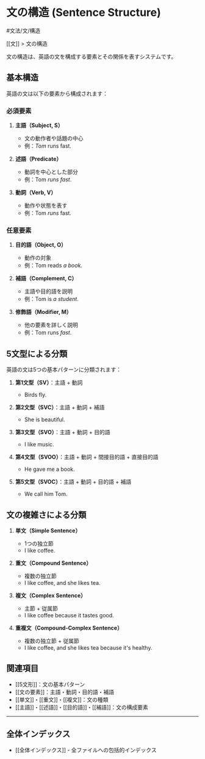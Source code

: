 # 文の構造 (Sentence Structure)

#文法/文/構造

[[文]] > 文の構造

文の構造は、英語の文を構成する要素とその関係を表すシステムです。

## 基本構造
英語の文は以下の要素から構成されます：

### 必須要素
1. **主語（Subject, S）**
   - 文の動作者や話題の中心
   - 例：*Tom* runs fast.

2. **述語（Predicate）**
   - 動詞を中心とした部分
   - 例：Tom *runs fast*.

3. **動詞（Verb, V）**
   - 動作や状態を表す
   - 例：Tom *runs* fast.

### 任意要素
1. **目的語（Object, O）**
   - 動作の対象
   - 例：Tom reads *a book*.

2. **補語（Complement, C）**
   - 主語や目的語を説明
   - 例：Tom is *a student*.

3. **修飾語（Modifier, M）**
   - 他の要素を詳しく説明
   - 例：Tom runs *fast*.

## 5文型による分類
英語の文は5つの基本パターンに分類されます：

1. **第1文型（SV）**：主語 + 動詞
   - Birds fly.

2. **第2文型（SVC）**：主語 + 動詞 + 補語
   - She is beautiful.

3. **第3文型（SVO）**：主語 + 動詞 + 目的語
   - I like music.

4. **第4文型（SVOO）**：主語 + 動詞 + 間接目的語 + 直接目的語
   - He gave me a book.

5. **第5文型（SVOC）**：主語 + 動詞 + 目的語 + 補語
   - We call him Tom.

## 文の複雑さによる分類
1. **単文（Simple Sentence）**
   - 1つの独立節
   - I like coffee.

2. **重文（Compound Sentence）**
   - 複数の独立節
   - I like coffee, and she likes tea.

3. **複文（Complex Sentence）**
   - 主節 + 従属節
   - I like coffee because it tastes good.

4. **重複文（Compound-Complex Sentence）**
   - 複数の独立節 + 従属節
   - I like coffee, and she likes tea because it's healthy.

## 関連項目
- [[5文形]]：文の基本パターン
- [[文の要素]]：主語・動詞・目的語・補語
- [[単文]]・[[重文]]・[[複文]]：文の種類
- [[主語]]・[[述語]]・[[目的語]]・[[補語]]：文の構成要素

---

## 全体インデックス
- [[全体インデックス]] - 全ファイルへの包括的インデックス 